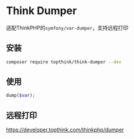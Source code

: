 # Think Dumper

适配ThinkPHP的`symfony/var-dumper`，支持远程打印

## 安装
```bash
composer require topthink/think-dumper --dev 
```

## 使用
```php
dump($var);
```

## 远程打印
https://developer.topthink.com/thinkphp/dumper
